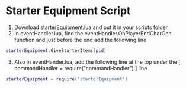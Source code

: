 # Starter Equipment Script
1. Download starterEquipment.lua and put it in your scripts folder
2. In eventHandler.lua, find the eventHandler.OnPlayerEndCharGen function and just before the end add the following line
```lua
starterEquipment.GiveStarterItems(pid)
```
3. Also in eventHander.lua, add the following line at the top under the [ commandHandler = require("commandHandler") ] line
```lua
starterEquipment = require("starterEquipment")
```
